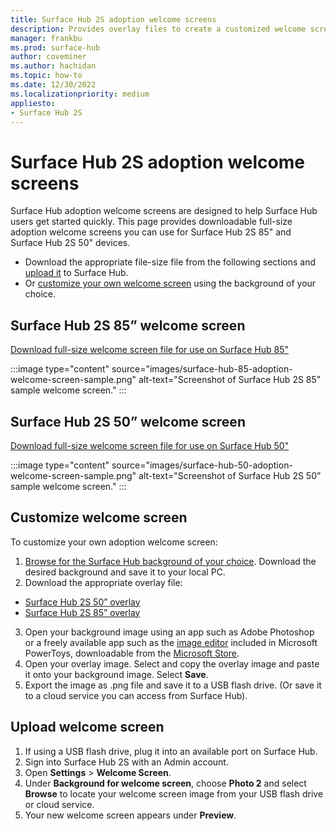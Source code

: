 ```yaml
---
title: Surface Hub 2S adoption welcome screens
description: Provides overlay files to create a customized welcome screen for Surface Hub 2S
manager: frankbu
ms.prod: surface-hub
author: coveminer
ms.author: hachidan
ms.topic: how-to
ms.date: 12/30/2022
ms.localizationpriority: medium
appliesto:
- Surface Hub 2S
---
```

# Surface Hub 2S adoption welcome screens

Surface Hub adoption welcome screens are designed to help Surface Hub users get started quickly. This page provides downloadable full-size adoption welcome screens you can use for Surface Hub 2S 85" and Surface Hub 2S 50" devices.

- Download the appropriate file-size file from the following sections and [upload it](#upload-welcome-screen) to Surface Hub. 
- Or [customize your own welcome screen](#customize-welcome-screen) using the background of your choice.

## Surface Hub 2S 85” welcome screen

[Download full-size welcome screen file for use on Surface Hub 85"](downloads/surface-hub-85-adoption-welcome-screen.png)

:::image type="content" source="images/surface-hub-85-adoption-welcome-screen-sample.png" alt-text="Screenshot of Surface Hub 2S 85” sample welcome screen." :::

## Surface Hub 2S 50” welcome screen

[Download full-size welcome screen file for use on Surface Hub 50"](downloads/surface-hub-50-adoption-welcome-screen.png)

:::image type="content" source="images/surface-hub-50-adoption-welcome-screen-sample.png" alt-text="Screenshot of Surface Hub 2S 50” sample welcome screen." :::

## Customize welcome screen

To customize your own adoption welcome screen:

1. [Browse for the Surface Hub background of your choice](https://wallpaperhub.app/wallpapers/7820). Download the desired background and save it to your local PC.
2. Download the appropriate overlay file:

- [Surface Hub 2S 50” overlay](downloads/surface-hub-overlay-50-resized.png)
- [Surface Hub 2S 85” overlay](downloads/surface-hub-overlay-85-resized.png)

3. Open your background image using an app such as Adobe Photoshop or a freely available app such as the [image editor](/windows/powertoys/image-resizer) included in Microsoft PowerToys, downloadable from the [Microsoft Store](https://apps.microsoft.com/store). 
4. Open your overlay image. Select and copy the overlay image and paste it onto your background image. Select **Save**.
5. Export the image as .png file and save it to a USB flash drive. (Or save it to a cloud service you can access from Surface Hub).

## Upload welcome screen

1. If using a USB flash drive, plug it into an available port on Surface Hub.
2. Sign into Surface Hub 2S with an Admin account.
3. Open **Settings** > **Welcome Screen**.
4. Under **Background for welcome screen**, choose **Photo 2** and select **Browse** to locate your welcome screen image from your USB flash drive or cloud service.
5. Your new welcome screen appears under **Preview**.

